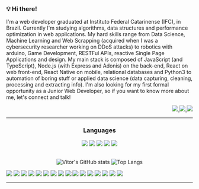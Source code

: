 ### 💡 Hi there!
I'm a web developer graduated at Instituto Federal Catarinense (IFC), in Brazil. Currently I'm studying algorithms, data structures and performance optimization in web applications. My hard skills range from Data Science, Machine Learning and Web Scrapping (acquired when I was a cybersecurity researcher working on DDoS attacks) to robotics with arduino, Game Development, RESTFul APIs, reactive Single Page Applications and design.
My main stack is composed of JavaScript (and TypeScript), Node.js (with Express and Adonis) on the back-end, React on web front-end, React Native on mobile, relational databases and Python3 to automation of boring stuff or applied data science (data capturing, cleaning, processing and extracting info). I'm also looking for my first formal opportunity as a Junior Web Developer, so if you want to know more about me, let's connect and talk!

<div align='right'>
  <a href="mailto:vitormateusd@gmail.com" target="_blank">
    <img src="https://img.shields.io/badge/Gmail-D14836?style=for-the-badge&logo=gmail&logoColor=white">
  </a>
  <a href="https://www.linkedin.com/in/vitor-valandro-da-rosa/" target="_blank">
    <img src="https://img.shields.io/badge/LinkedIn-0077B5?style=for-the-badge&logo=linkedin&logoColor=white">
  </a>                                                                                                         
  <a href="https://pt.stackoverflow.com/users/198193/vitor-valandro" target="_blank">
    <img src="https://img.shields.io/badge/Stack_Overflow-FE7A16?style=for-the-badge&logo=stack-overflow&logoColor=white">
  </a>
</div>

<hr>
<div>
  <div align='center'>
    <h3>Languages</h3>
    <img src=https://img.shields.io/badge/Python-FFD43B?style=for-the-badge&logo=python&logoColor=darkgreen />
    <img src=https://img.shields.io/badge/JavaScript-F7DF1E?style=for-the-badge&logo=javascript&logoColor=black />
    <img src=https://img.shields.io/badge/TypeScript-007ACC?style=for-the-badge&logo=typescript&logoColor=white />
    <img src=https://img.shields.io/badge/PHP-777BB4?style=for-the-badge&logo=php&logoColor=white />
    <img src=https://img.shields.io/badge/R-276DC3?style=for-the-badge&logo=r&logoColor=white />
  </div>
  
  <br>
  <div align='center'>
              
  ![Vitor's GitHub stats](https://github-readme-stats.vercel.app/api?username=VitorValandro&hide=contribs,issues&count_private=true&show_icons=true&theme=radical)
  ![Top Langs](https://github-readme-stats.vercel.app/api/top-langs/?username=VitorValandro&hide=html&layout=compact&theme=radical)
       
  </div>
  
<div>
  <img src=https://img.shields.io/badge/React-20232A?style=for-the-badge&logo=react&logoColor=61DAFB />
  <img src=https://img.shields.io/badge/React_Native-20232A?style=for-the-badge&logo=react&logoColor=61DAFB />
  <img src=https://img.shields.io/badge/next.js-000000?style=for-the-badge&logo=next-dot-js&logoColor=white />
  <img src=https://img.shields.io/badge/Figma-F24E1E?style=for-the-badge&logo=figma&logoColor=white />
  <img src=https://img.shields.io/badge/Node.js-43853D?style=for-the-badge&logo=node-dot-js&logoColor=white />
  <img src=https://img.shields.io/badge/Django-092E20?style=for-the-badge&logo=django&logoColor=green />
  <img src=https://img.shields.io/badge/Flask-000000?style=for-the-badge&logo=flask&logoColor=white />
  <img src=https://img.shields.io/badge/Jest-C21325?style=for-the-badge&logo=jest&logoColor=white />
  <img src=https://img.shields.io/badge/MySQL-00000F?style=for-the-badge&logo=mysql&logoColor=white />
  <img src=https://img.shields.io/badge/SQLite-07405E?style=for-the-badge&logo=sqlite&logoColor=white />
  <img src=https://img.shields.io/badge/Heroku-430098?style=for-the-badge&logo=heroku&logoColor=white />
  <img src=https://img.shields.io/badge/Insomnia-5849be?style=for-the-badge&logo=Insomnia&logoColor=white />
  <img src=https://img.shields.io/badge/Jupyter-F37626.svg?&style=for-the-badge&logo=Jupyter&logoColor=white />
  <img src=https://img.shields.io/badge/scikit_learn-F7931E?style=for-the-badge&logo=scikit-learn&logoColor=white />
  <img src=https://img.shields.io/badge/Selenium-43B02A?style=for-the-badge&logo=Selenium&logoColor=white />
  <img src=https://img.shields.io/badge/Kali_Linux-557C94?style=for-the-badge&logo=kali-linux&logoColor=white />
</div>
<hr>
